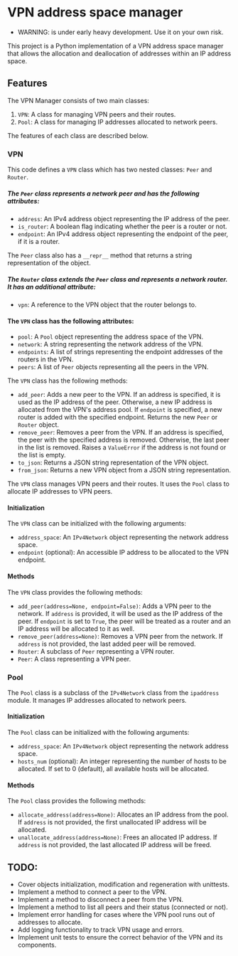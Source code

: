 # VPN address space manager

*   WARNING: is under early heavy development. Use it on your own risk.

This project is a Python implementation of a VPN address space manager that allows the allocation and deallocation of addresses within an IP address space.

## Features

The VPN Manager consists of two main classes:

1.   `` VPN ``: A class for managing VPN peers and their routes.
2.   `` Pool ``: A class for managing IP addresses allocated to network peers.

The features of each class are described below.

### VPN

This code defines a `` VPN `` class which has two nested classes: `` Peer `` and `` Router ``.

##### The `` Peer `` class represents a network peer and has the following attributes:

*   `` address ``: An IPv4 address object representing the IP address of the peer.
*   `` is_router ``: A boolean flag indicating whether the peer is a router or not.
*   `` endpoint ``: An IPv4 address object representing the endpoint of the peer, if it is a router.

The `` Peer `` class also has a `` __repr__ `` method that returns a string representation of the object.

##### The `` Router `` class extends the `` Peer `` class and represents a network router. It has an additional attribute:

*   `` vpn ``: A reference to the VPN object that the router belongs to.

#### The `` VPN `` class has the following attributes:

*   `` pool ``: A `` Pool `` object representing the address space of the VPN.
*   `` network ``: A string representing the network address of the VPN.
*   `` endpoints ``: A list of strings representing the endpoint addresses of the routers in the VPN.
*   `` peers ``: A list of `` Peer `` objects representing all the peers in the VPN.

The `` VPN `` class has the following methods:

*   `` add_peer ``: Adds a new peer to the VPN. If an address is specified, it is used as the IP address of the peer. Otherwise, a new IP address is allocated from the VPN's address pool. If `` endpoint `` is specified, a new router is added with the specified endpoint. Returns the new `` Peer `` or `` Router `` object.
*   `` remove_peer ``: Removes a peer from the VPN. If an address is specified, the peer with the specified address is removed. Otherwise, the last peer in the list is removed. Raises a `` ValueError `` if the address is not found or the list is empty.
*   `` to_json ``: Returns a JSON string representation of the VPN object.
*   `` from_json ``: Returns a new VPN object from a JSON string representation.


The `` VPN `` class manages VPN peers and their routes. It uses the `` Pool `` class to allocate IP addresses to VPN peers.

#### Initialization

The `` VPN `` class can be initialized with the following arguments:

*   `` address_space ``: An `` IPv4Network `` object representing the network address space.
*   `` endpoint `` (optional): An accessible IP address to be allocated to the VPN endpoint.

#### Methods

The `` VPN `` class provides the following methods:

*   `` add_peer(address=None, endpoint=False) ``: Adds a VPN peer to the network. If `` address `` is provided, it will be used as the IP address of the peer. If `` endpoint `` is set to `` True ``, the peer will be treated as a router and an IP address will be allocated to it as well.
*   `` remove_peer(address=None) ``: Removes a VPN peer from the network. If `` address `` is not provided, the last added peer will be removed.
*   `` Router ``: A subclass of `` Peer `` representing a VPN router.
*   `` Peer ``: A class representing a VPN peer.

### Pool

The `` Pool `` class is a subclass of the `` IPv4Network `` class from the `` ipaddress `` module. It manages IP addresses allocated to network peers.

#### Initialization

The `` Pool `` class can be initialized with the following arguments:

*   `` address_space ``: An `` IPv4Network `` object representing the network address space.
*   `` hosts_num `` (optional): An integer representing the number of hosts to be allocated. If set to 0 (default), all available hosts will be allocated.

#### Methods

The `` Pool `` class provides the following methods:

*   `` allocate_address(address=None) ``: Allocates an IP address from the pool. If `` address `` is not provided, the first unallocated IP address will be allocated.
*   `` unallocate_address(address=None) ``: Frees an allocated IP address. If `` address `` is not provided, the last allocated IP address will be freed.

## TODO:

*   Cover objects initialization, modification and regeneration with unittests.
*   Implement a method to connect a peer to the VPN.
*   Implement a method to disconnect a peer from the VPN.
*   Implement a method to list all peers and their status (connected or not).
*   Implement error handling for cases where the VPN pool runs out of addresses to allocate.
*   Add logging functionality to track VPN usage and errors.
*   Implement unit tests to ensure the correct behavior of the VPN and its components.




